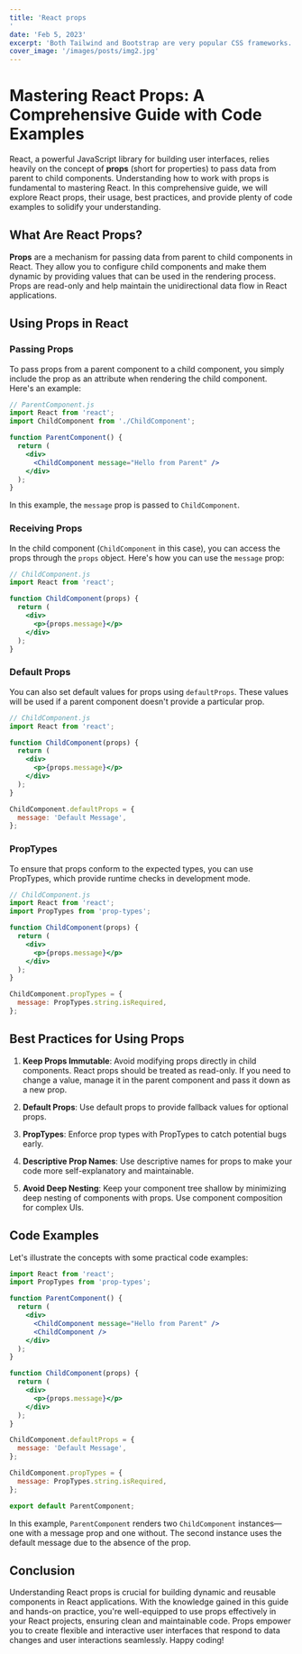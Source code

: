 ```yaml
---
title: 'React props
'
date: 'Feb 5, 2023'
excerpt: 'Both Tailwind and Bootstrap are very popular CSS frameworks. In this article, we will compare them'
cover_image: '/images/posts/img2.jpg'
---
```



# Mastering React Props: A Comprehensive Guide with Code Examples

React, a powerful JavaScript library for building user interfaces, relies heavily on the concept of **props** (short for properties) to pass data from parent to child components. Understanding how to work with props is fundamental to mastering React. In this comprehensive guide, we will explore React props, their usage, best practices, and provide plenty of code examples to solidify your understanding.

## What Are React Props?

**Props** are a mechanism for passing data from parent to child components in React. They allow you to configure child components and make them dynamic by providing values that can be used in the rendering process. Props are read-only and help maintain the unidirectional data flow in React applications.

## Using Props in React

### Passing Props

To pass props from a parent component to a child component, you simply include the prop as an attribute when rendering the child component. Here's an example:

```jsx
// ParentComponent.js
import React from 'react';
import ChildComponent from './ChildComponent';

function ParentComponent() {
  return (
    <div>
      <ChildComponent message="Hello from Parent" />
    </div>
  );
}
```

In this example, the `message` prop is passed to `ChildComponent`.

### Receiving Props

In the child component (`ChildComponent` in this case), you can access the props through the `props` object. Here's how you can use the `message` prop:

```jsx
// ChildComponent.js
import React from 'react';

function ChildComponent(props) {
  return (
    <div>
      <p>{props.message}</p>
    </div>
  );
}
```

### Default Props

You can also set default values for props using `defaultProps`. These values will be used if a parent component doesn't provide a particular prop.

```jsx
// ChildComponent.js
import React from 'react';

function ChildComponent(props) {
  return (
    <div>
      <p>{props.message}</p>
    </div>
  );
}

ChildComponent.defaultProps = {
  message: 'Default Message',
};
```

### PropTypes

To ensure that props conform to the expected types, you can use PropTypes, which provide runtime checks in development mode.

```jsx
// ChildComponent.js
import React from 'react';
import PropTypes from 'prop-types';

function ChildComponent(props) {
  return (
    <div>
      <p>{props.message}</p>
    </div>
  );
}

ChildComponent.propTypes = {
  message: PropTypes.string.isRequired,
};
```

## Best Practices for Using Props

1. **Keep Props Immutable**: Avoid modifying props directly in child components. React props should be treated as read-only. If you need to change a value, manage it in the parent component and pass it down as a new prop.

2. **Default Props**: Use default props to provide fallback values for optional props.

3. **PropTypes**: Enforce prop types with PropTypes to catch potential bugs early.

4. **Descriptive Prop Names**: Use descriptive names for props to make your code more self-explanatory and maintainable.

5. **Avoid Deep Nesting**: Keep your component tree shallow by minimizing deep nesting of components with props. Use component composition for complex UIs.

## Code Examples

Let's illustrate the concepts with some practical code examples:

```jsx
import React from 'react';
import PropTypes from 'prop-types';

function ParentComponent() {
  return (
    <div>
      <ChildComponent message="Hello from Parent" />
      <ChildComponent />
    </div>
  );
}

function ChildComponent(props) {
  return (
    <div>
      <p>{props.message}</p>
    </div>
  );
}

ChildComponent.defaultProps = {
  message: 'Default Message',
};

ChildComponent.propTypes = {
  message: PropTypes.string.isRequired,
};

export default ParentComponent;
```

In this example, `ParentComponent` renders two `ChildComponent` instances—one with a message prop and one without. The second instance uses the default message due to the absence of the prop.

## Conclusion

Understanding React props is crucial for building dynamic and reusable components in React applications. With the knowledge gained in this guide and hands-on practice, you're well-equipped to use props effectively in your React projects, ensuring clean and maintainable code. Props empower you to create flexible and interactive user interfaces that respond to data changes and user interactions seamlessly. Happy coding!